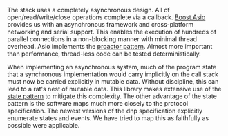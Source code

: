 The stack uses a completely asynchronous design. All of open/read/write/close operations complete via a callback. [Boost.Asio](http://www.boost.org/doc/libs/1_43_0/doc/html/boost_asio.html) provides us with an asynchronous framework and cross-platform networking and serial support. This enables the execution of hundreds of parallel connections in a non-blocking manner with minimal thread overhead. Asio implements the [proactor pattern](http://www.boost.org/doc/libs/1_43_0/doc/html/boost_asio/overview/core/async.html). Almost more important than performance, thread-less code can be tested deterministically.

When implementing an asynchronous system, much of the program state that a synchronous implementation would carry implicitly on the call stack must now be carried explicitly in mutable data. Without discipline, this can lead to a rat's nest of mutable data. This library makes extensive use of the [state pattern](http://en.wikipedia.org/wiki/State_pattern) to mitigate this complexity. The other advantage of the state pattern is the software maps much more closely to the protocol specification. The newest versions of the dnp specification explicitly enumerate states and events. We have tried to map this as faithfully as possible were applicable.